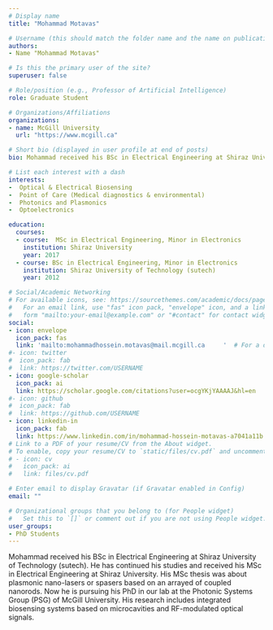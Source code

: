 ```yaml
---
# Display name
title: "Mohammad Motavas"

# Username (this should match the folder name and the name on publications)
authors:
- Name "Mohammad Motavas"

# Is this the primary user of the site?
superuser: false

# Role/position (e.g., Professor of Artificial Intelligence)
role: Graduate Student

# Organizations/Affiliations
organizations:
- name: McGill University
  url: "https://www.mcgill.ca"

# Short bio (displayed in user profile at end of posts)
bio: Mohammad received his BSc in Electrical Engineering at Shiraz University of Technology (sutech). He has continued his studies and received his MSc in Electrical Engineering at Shiraz University. His MSc thesis was about plasmonic nano-lasers or spasers based on an arrayed of coupled nanorods. Now he is pursuing his PhD in our lab at the Photonic Systems Group (PSG) of McGill University. His research includes integrated biosensing systems based on microcavities and RF-modulated optical signals.

# List each interest with a dash
interests:
-  Optical & Electrical Biosensing
-  Point of Care (Medical diagnostics & environmental)
-  Photonics and Plasmonics 
-  Optoelectronics

education:
  courses:
  - course:  MSc in Electrical Engineering, Minor in Electronics
    institution: Shiraz University
    year: 2017
  - course: BSc in Electrical Engineering, Minor in Electronics
    institution: Shiraz University of Technology (sutech)
    year: 2012

# Social/Academic Networking
# For available icons, see: https://sourcethemes.com/academic/docs/page-builder/#icons
#   For an email link, use "fas" icon pack, "envelope" icon, and a link in the
#   form "mailto:your-email@example.com" or "#contact" for contact widget.
social:
- icon: envelope
  icon_pack: fas
  link: 'mailto:mohammadhossein.motavas@mail.mcgill.ca     '  # For a direct email link, use "mailto:test@example.org".
#- icon: twitter
#  icon_pack: fab
#  link: https://twitter.com/USERNAME
- icon: google-scholar
  icon_pack: ai
  link: https://scholar.google.com/citations?user=ocgYKjYAAAAJ&hl=en
#- icon: github
#  icon_pack: fab
#  link: https://github.com/USERNAME
- icon: linkedin-in
  icon_pack: fab
  link: https://www.linkedin.com/in/mohammad-hossein-motavas-a7041a11b
# Link to a PDF of your resume/CV from the About widget.
# To enable, copy your resume/CV to `static/files/cv.pdf` and uncomment the lines below.
# - icon: cv
#   icon_pack: ai
#   link: files/cv.pdf

# Enter email to display Gravatar (if Gravatar enabled in Config)
email: ""

# Organizational groups that you belong to (for People widget)
#   Set this to `[]` or comment out if you are not using People widget.
user_groups:
- PhD Students
---
```

Mohammad received his BSc in Electrical Engineering at Shiraz University of Technology (sutech). He has continued his studies and received his MSc in Electrical Engineering at Shiraz University. His MSc thesis was about plasmonic nano-lasers or spasers based on an arrayed of coupled nanorods. Now he is pursuing his PhD in our lab at the Photonic Systems Group (PSG) of McGill University. His research includes integrated biosensing systems based on microcavities and RF-modulated optical signals.
